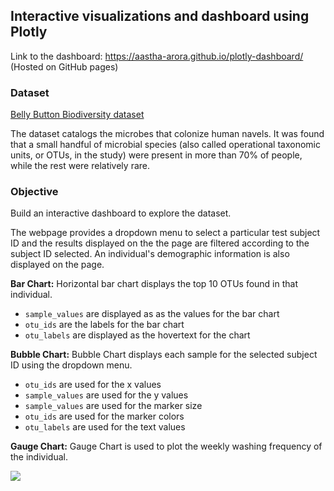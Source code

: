 ## Interactive visualizations and dashboard using Plotly
Link to the dashboard:
https://aastha-arora.github.io/plotly-dashboard/ 
(Hosted on GitHub pages)

### Dataset
[Belly Button Biodiversity dataset](http://robdunnlab.com/projects/belly-button-biodiversity/)

The dataset catalogs the microbes that colonize human navels. It was found that a small handful of microbial species (also called operational taxonomic units, or OTUs, in the study) were present in more than 70% of people, while the rest were relatively rare.

### Objective
Build an interactive dashboard to explore the dataset.

The webpage provides a dropdown menu to select a particular test subject ID and the results displayed on the the page are
filtered according to the subject ID selected. An individual's demographic information is also displayed on the page.

**Bar Chart:**
Horizontal bar chart displays the top 10 OTUs found in that individual.
* `sample_values` are displayed as as the values for the bar chart
* `otu_ids` are the labels for the bar chart
* `otu_labels` are displayed as the hovertext for the chart

**Bubble Chart:**
Bubble Chart displays each sample for the selected subject ID using the dropdown menu.
* `otu_ids` are used for the x values
* `sample_values` are used for the y values
* `sample_values` are used for the marker size
* `otu_ids` are used for the marker colors
* `otu_labels` are used for the text values

**Gauge Chart:**
Gauge Chart is used to plot the weekly washing frequency of the individual.

![](https://github.com/Aastha-Arora/plotly-dashboard/blob/master/dashboard%20snapshot.png)
